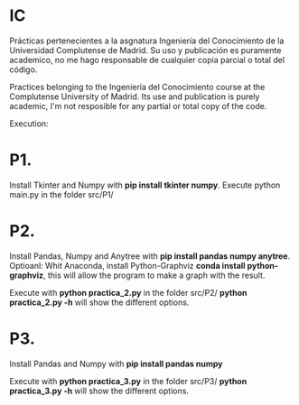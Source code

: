 # IC

Prácticas pertenecientes a la asgnatura Ingeniería del Conocimiento de la Universidad Complutense de Madrid. Su uso y publicación es puramente academico, no me hago responsable de cualquier copia parcial o total del código.

Practices belonging to the Ingeniería del Conocimiento course at the Complutense University of Madrid. Its use and publication is purely academic, I'm not resposible for any partial or total copy of the code.
  
Execution:
  
# P1.

Install Tkinter and Numpy with **pip install tkinter numpy**. Execute python main.py in the folder src/P1/
  
# P2.

Install Pandas, Numpy and Anytree with **pip install pandas numpy anytree**.
Optioanl: Whit Anaconda, install Python-Graphviz **conda install python-graphviz**, this will allow the program to make a graph with the result.

Execute with **python practica_2.py** in the folder src/P2/
**python practica_2.py -h** will show the different options.

# P3.

Install Pandas and Numpy with **pip install pandas numpy**

Execute with **python practica_3.py** in the folder src/P3/
**python practica_3.py -h** will show the different options.
